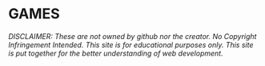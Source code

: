 # GAMES

###### DISCLAIMER: These are not owned by github nor the creator. No Copyright Infringement Intended. This site is for educational purposes only. This site is put together for the better understanding of web development. 
